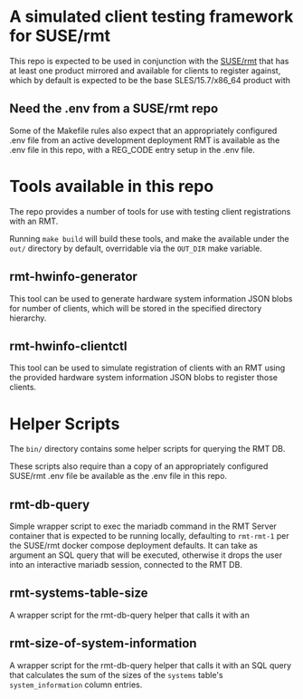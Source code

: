 # A simulated client testing framework for SUSE/rmt

This repo is expected to be used in conjunction with the
[SUSE/rmt](github.com/SUSE/rmt) that has at least one product mirrored
and available for clients to register against, which by default is
expected to be the base SLES/15.7/x86_64 product with 

## Need the .env from a SUSE/rmt repo
Some of the Makefile rules also expect that an appropriately configured
.env file from an active development deployment RMT is available as the
.env file in this repo, with a REG_CODE entry setup in the .env file.

# Tools available in this repo

The repo provides a number of tools for use with testing client
registrations with an RMT.

Running `make build` will build these tools, and make the available
under the `out/` directory by default, overridable via the `OUT_DIR`
make variable.

## rmt-hwinfo-generator

This tool can be used to generate hardware system information JSON
blobs for number of clients, which will be stored in the specified
directory hierarchy.

## rmt-hwinfo-clientctl

This tool can be used to simulate registration of clients with an
RMT using the provided hardware system information JSON blobs to
register those clients.

# Helper Scripts
The `bin/` directory contains some helper scripts for querying the
RMT DB.

These scripts also require than a copy of an appropriately configured
SUSE/rmt .env file be available as the .env file in this repo.

## rmt-db-query
Simple wrapper script to exec the mariadb command in the RMT Server
container that is expected to be running locally, defaulting to
`rmt-rmt-1` per the SUSE/rmt docker compose deployment defaults.
It can take as argument an SQL query that will be executed, otherwise
it drops the user into an interactive mariadb session, connected to
the RMT DB.

## rmt-systems-table-size
A wrapper script for the rmt-db-query helper that calls it with an

## rmt-size-of-system-information
A wrapper script for the rmt-db-query helper that calls it with an
SQL query that calculates the sum of the sizes of the `systems`
table's `system_information` column entries.